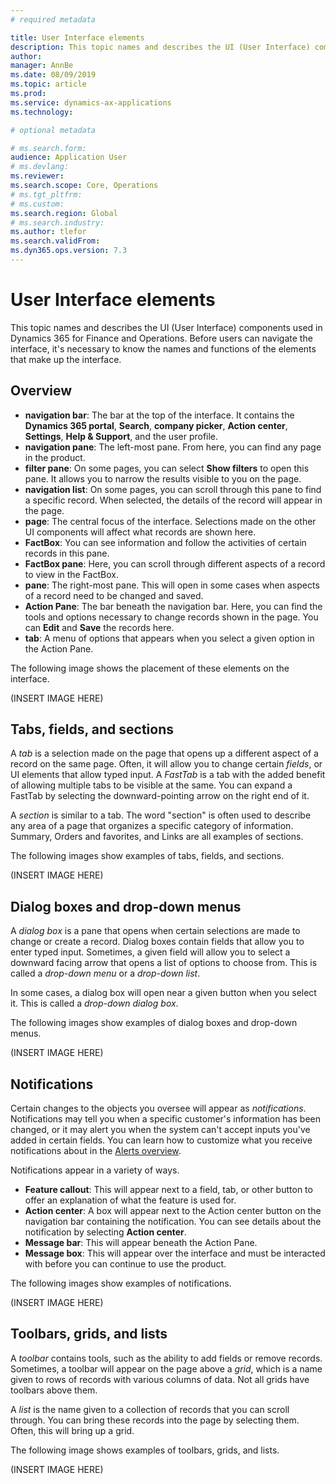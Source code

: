 ```yaml
---
# required metadata

title: User Interface elements
description: This topic names and describes the UI (User Interface) components used in Dynamics 365 for Finance and Operations.
author: 
manager: AnnBe
ms.date: 08/09/2019
ms.topic: article
ms.prod: 
ms.service: dynamics-ax-applications
ms.technology: 

# optional metadata

# ms.search.form:  
audience: Application User
# ms.devlang: 
ms.reviewer: 
ms.search.scope: Core, Operations
# ms.tgt_pltfrm: 
# ms.custom: 
ms.search.region: Global
# ms.search.industry: 
ms.author: tlefor
ms.search.validFrom:  
ms.dyn365.ops.version: 7.3
---
```


# User Interface elements

This topic names and describes the UI (User Interface) components used in Dynamics 365 for Finance and Operations. Before users can navigate the interface, it's necessary to know the names and functions of the elements that make up the interface.

## Overview

- **navigation bar**: The bar at the top of the interface. It contains the **Dynamics 365 portal**, **Search**, **company picker**, **Action center**, **Settings**, **Help & Support**, and the user profile.  
- **navigation pane**: The left-most pane. From here, you can find any page in the product.  
- **filter pane**: On some pages, you can select **Show filters** to open this pane. It allows you to narrow the results visible to you on the page.  
- **navigation list**: On some pages, you can scroll through this pane to find a specific record. When selected, the details of the record will appear in the page.  
- **page**: The central focus of the interface. Selections made on the other UI components will affect what records are shown here.  
- **FactBox**: You can see information and follow the activities of certain records in this pane.  
- **FactBox pane**: Here, you can scroll through different aspects of a record to view in the FactBox.  
- **pane**: The right-most pane. This will open in some cases when aspects of a record need to be changed and saved.  
- **Action Pane**: The bar beneath the navigation bar. Here, you can find the tools and options necessary to change records shown in the page. You can **Edit** and **Save** the records here.  
- **tab**: A menu of options that appears when you select a given option in the Action Pane.  

The following image shows the placement of these elements on the interface.

(INSERT IMAGE HERE)

## Tabs, fields, and sections

A *tab* is a selection made on the page that opens up a different aspect of a record on the same page. Often, it will allow you to change certain *fields*, or UI elements that allow typed input. A *FastTab* is a tab with the added benefit of allowing multiple tabs to be visible at the same. You can expand a FastTab by selecting the downward-pointing arrow on the right end of it.

A *section* is similar to a tab. The word "section" is often used to describe any area of a page that organizes a specific category of information. Summary, Orders and favorites, and Links are all examples of sections.

The following images show examples of tabs, fields, and sections.

(INSERT IMAGE HERE)

## Dialog boxes and drop-down menus

A *dialog box* is a pane that opens when certain selections are made to change or create a record. Dialog boxes contain fields that allow you to enter typed input. Sometimes, a given field will allow you to select a downward facing arrow that opens a list of options to choose from. This is called a *drop-down menu* or a *drop-down list*.

In some cases, a dialog box will open near a given button when you select it. This is called a *drop-down dialog box*.

The following images show examples of dialog boxes and drop-down menus.

(INSERT IMAGE HERE)

## Notifications

Certain changes to the objects you oversee will appear as *notifications*. Notifications may tell you when a specific customer's information has been changed, or it may alert you when the system can't accept inputs you've added in certain fields. You can learn how to customize what you receive notifications about in the [Alerts overview](../get-started/alerts-overview.md).

Notifications appear in a variety of ways.
- **Feature callout**: This will appear next to a field, tab, or other button to offer an explanation of what the feature is used for.  
- **Action center**: A box will appear next to the Action center button on the navigation bar containing the notification. You can see details about the notification by selecting **Action center**.  
- **Message bar**: This will appear beneath the Action Pane.  
- **Message box**: This will appear over the interface and must be interacted with before you can continue to use the product.  

The following images show examples of notifications.

(INSERT IMAGE HERE)

## Toolbars, grids, and lists

A *toolbar* contains tools, such as the ability to add fields or remove records. Sometimes, a toolbar will appear on the page above a *grid*, which is a name given to rows of records with various columns of data. Not all grids have toolbars above them.

A *list* is the name given to a collection of records that you can scroll through. You can bring these records into the page by selecting them. Often, this will bring up a grid.

The following image shows examples of toolbars, grids, and lists.

(INSERT IMAGE HERE)
